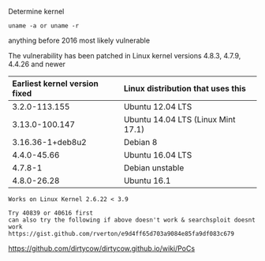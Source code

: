 Determine kernel

```
uname -a or uname -r
```

anything before 2016 most likely vulnerable

The vulnerability has been patched in Linux kernel versions 4.8.3, 4.7.9, 4.4.26 and newer

| Earliest kernel version fixed | Linux distribution that uses this |
| :--- | :--- |
| 3.2.0-113.155 | Ubuntu 12.04 LTS |
| 3.13.0-100.147 | Ubuntu 14.04 LTS \(Linux Mint 17.1\) |
| 3.16.36-1+deb8u2 | Debian 8 |
| 4.4.0-45.66 | Ubuntu 16.04 LTS |
| 4.7.8-1 | Debian unstable |
| 4.8.0-26.28 | Ubuntu 16.1 |

```
Works on Linux Kernel 2.6.22 < 3.9

Try 40839 or 40616 first
can also try the following if above doesn't work & searchsploit doesnt work 
https://gist.github.com/rverton/e9d4ff65d703a9084e85fa9df083c679
```

https://github.com/dirtycow/dirtycow.github.io/wiki/PoCs



